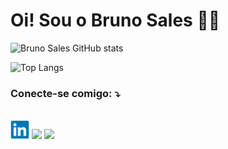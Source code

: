 # Oi! Sou o Bruno Sales 🙋‍♂️

![Bruno Sales GitHub stats](https://github-readme-stats.vercel.app/api?username=brunossales&show_icons=true&theme=radical)
<br>

![Top Langs](https://github-readme-stats.vercel.app/api/top-langs/?username=brunossales&layout=compact&langs_count=16&theme=dracula)

### Conecte-se comigo: ⤵

<div style="display: inline_block"><br>
<a href="https://www.linkedin.com/in/bruno-sales-3a5856202/" alt="LinkedIn" align="center"><img src="https://raw.githubusercontent.com/devicons/devicon/master/icons/linkedin/linkedin-original.svg" width="30px" heigth="40px"></a>
<a href="https://www.instagram.com/_brunossales/" alt="IG" align="center"><img src="https://image.flaticon.com/icons/png/128/2111/2111463.png" width="30px" heigth="40px" ></a>
<a href="mailto:bruno.particular25@hotmail.com" alt="IG" align="center"><img src="https://image.flaticon.com/icons/png/128/732/732200.png" width="30px" heigth="40px" ></a>

</div>
